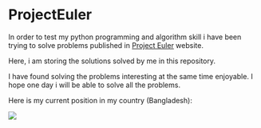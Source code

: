 # ProjectEuler
<p>In order to test my python programming and algorithm skill i have been trying to solve problems published in <a href="https://projecteuler.net/about" target="_blank">Project Euler</a> website.</p>
<p> Here, i am storing the solutions solved by me in this repository. </p>
<p> I have found solving the problems interesting at the same time enjoyable. I hope one day i will be able to solve all the problems. </p>
<p> Here is my current position in my country (Bangladesh): </p>
<img src="https://lh3.googleusercontent.com/inNLPzjQL5Zvj23I2Uv5hw4bpIHrch_UC30K4_xsrI_n2bjgRT3EcMV1S5hvQr4a0f8UFNa1xu4ziJq4ZzuYUwlPuirCOwv1MMErzwvPpTSj81euBT0oF09W8q4l238mpB51btfn8ShqycgnNtR72mYLGMTFh2xLw1GgJ0C5hW7EgqZxFF1Ssr_Hv_THepiQ9Gh5Exex8myT-ABdmGtpenFmswIPTDY3_UMh2WApZFuygvnKzqfyXDxVmlI_xzgLMgh2I3pXwRHpD6SPXtQc4UZdV1UD0UwglcMQpKAsAvRqf_0QBLXAqqG5DmqCIewc5ZxXqMtyOlZy8AZABjROQfV6bLil7feGzlpV2fiPoRO39a_plTxueBzhSSuKIv2CZW9Oyz3_UgWLxHvmPwJjIzWGzUFjkhkjxR_c0n4el4pqMjoGalORKaYuR1iLebiLUUDPJEyyy01ebeVIQNl5I2e0CjsvM8TblSYXM_xdHG9pexkRm_NsZK23oVlq6KSv31ouaXf9-ILBKDViFQj8XPxHXtpLPkraZ7wTsG3jIXVh0DzObvj9Uzf6qAE2Z88k5e-CRNKzZXxQ5TOdPjXcVUp5hFtAzFDdIZUWRjwh19tuMDyrvJ_FZq-K-JOvR-M=w1366-h521-no">

